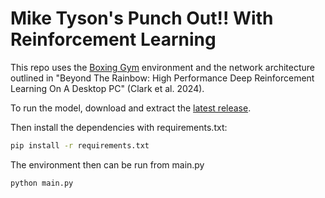# Mike Tyson's Punch Out!! With Reinforcement Learning

This repo uses the [Boxing Gym](https://github.com/Hal609/BoxingGym) environment and the network architecture outlined in "Beyond The Rainbow: High Performance Deep Reinforcement Learning On A Desktop PC" (Clark et al. 2024).

To run the model, download and extract the [latest release](https://github.com/Hal609/rainbow_nes_rl/releases).

Then install the dependencies with requirements.txt:

```Bash
pip install -r requirements.txt
```

The environment then can be run from main.py

```Python
python main.py
```
